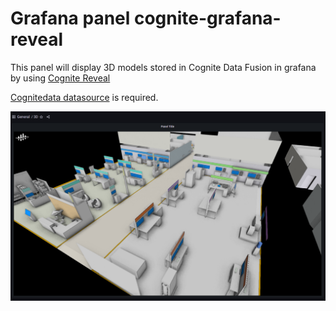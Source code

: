 # Grafana panel cognite-grafana-reveal 

This panel will display 3D models stored in Cognite Data Fusion in grafana by using [Cognite Reveal](https://github.com/cognitedata/reveal)

[Cognitedata datasource](https://grafana.com/grafana/plugins/cognitedata-datasource/) is required.

![Screenshot](cognite-grafana-reveal.png)
